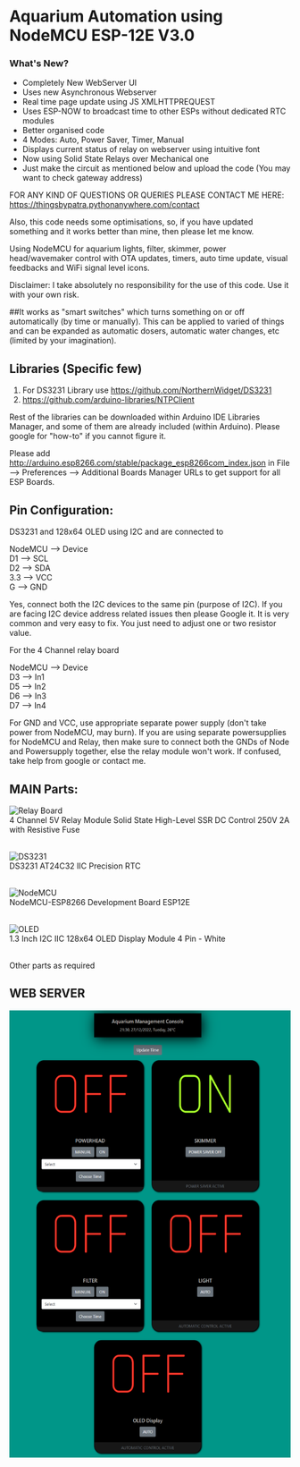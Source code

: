 # Aquarium Automation using NodeMCU ESP-12E V3.0

### What's New?
* Completely New WebServer UI
* Uses new Asynchronous Webserver
* Real time page update using JS XMLHTTPREQUEST
* Uses ESP-NOW to broadcast time to other ESPs without dedicated RTC modules
* Better organised code
* 4 Modes: Auto, Power Saver, Timer, Manual
* Displays current status of relay on webserver using intuitive font
* Now using Solid State Relays over Mechanical one
* Just make the circuit as mentioned below and upload the code (You may want to check gateway address)

FOR ANY KIND OF QUESTIONS OR QUERIES PLEASE CONTACT ME HERE: https://thingsbypatra.pythonanywhere.com/contact

Also, this code needs some optimisations, so, if you have updated something and it works better than mine, then please let me know.

Using NodeMCU for aquarium lights, filter, skimmer, power head/wavemaker control with OTA updates, timers, auto time update, visual feedbacks and WiFi signal level icons.

Disclaimer: I take absolutely no responsibility for the use of this code. Use it with your own risk.

##It works as "smart switches" which turns something on or off automatically (by time or manually). This can be applied to varied of things and can be expanded as automatic dosers, automatic water changes, etc (limited by your imagination).
## Libraries (Specific few)
1. For DS3231 Library use https://github.com/NorthernWidget/DS3231
2. https://github.com/arduino-libraries/NTPClient

Rest of the libraries can be downloaded within Arduino IDE Libraries Manager, and some of them are already included (within Arduino). Please google for "how-to" if you cannot figure it.

Please add http://arduino.esp8266.com/stable/package_esp8266com_index.json in File --> Preferences --> Additional Boards Manager URLs to get support for all ESP Boards.

## Pin Configuration:

DS3231 and 128x64 OLED using I2C and are connected to

NodeMCU --> Device <br/>
D1 --> SCL <br/>
D2 --> SDA <br/>
3.3 --> VCC <br/>
G --> GND <br/>

Yes, connect both the I2C devices to the same pin (purpose of I2C). If you are facing I2C device address related issues then please Google it. It is very common and very easy to fix. You just need to adjust one or two resistor value.

For the 4 Channel relay board

NodeMCU --> Device <br/>
D3 --> In1 <br/>
D5 --> In2 <br/>
D6 --> In3 <br/>
D7 --> In4 <br/>

For GND and VCC, use appropriate separate power supply (don't take power from NodeMCU, may burn). If you are using separate powersupplies for NodeMCU and Relay, then make sure to connect both the GNDs of Node and Powersupply together, else the relay module won't work. If confused, take help from google or contact me.

## MAIN Parts: <br/>
<img src="https://robu.in/wp-content/uploads/2021/11/5v-4-channel-ssr-solid-state-relay-module-240v-2a-output-with-resistive-fuse-tech7978-6426-2-550x550-1.jpg" alt="Relay Board" width="200" height="200"> <br/>
4 Channel 5V Relay Module Solid State High-Level SSR DC Control 250V 2A with Resistive Fuse <br/><br/>

<img src="https://m.media-amazon.com/images/I/41RP9FjC+jL.jpg" alt="DS3231" width="200" height="200"> <br/>
DS3231 AT24C32 IIC Precision RTC <br/><br/>

<img src="https://m.media-amazon.com/images/I/51lIrI5vnQL.jpg" alt="NodeMCU" width="200" height="200"> <br/>
NodeMCU-ESP8266 Development Board ESP12E <br/><br/>

<img src="https://www.electronicscomp.com/image/cache/catalog/13-inch-i2c-iic-oled-display-module-4pin-white-800x800.jpg" alt="OLED" width="200" height="200"> <br/>
1.3 Inch I2C IIC 128x64 OLED Display Module 4 Pin - White <br/><br/>

Other parts as required

## WEB SERVER

<img src="https://github.com/chikne97/Smart-Aquarium-V3.0/blob/main/demo2.png" alt="OLED" width="600" height="800"> <br/>
